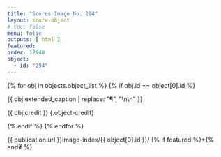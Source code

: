 ```yaml
---
title: "Scores Image No. 294"
layout: score-object
# toc: false
menu: false
outputs: [ html ]
featured: 
order: 12940
object:
  - id: "294"
---
```


{% for obj in objects.object_list %}
{% if obj.id == object[0].id %}

{{ obj.extended_caption | replace: "¶", "\n\n" }}

{{ obj.credit }} {.object-credit}

{% endif %}
{% endfor %}

<div class="object-credit object-url is-print-only">

{{ publication.url }}image-index/{{ object[0].id }}/ {% if featured %}*{% endif %}

</div>
